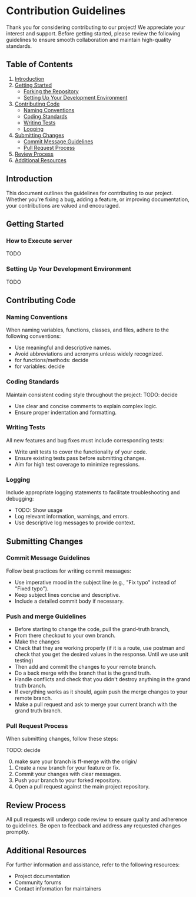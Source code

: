 # Contribution Guidelines

Thank you for considering contributing to our project! We appreciate your interest and support. Before getting started, please review the following guidelines to ensure smooth collaboration and maintain high-quality standards.

## Table of Contents

1. [Introduction](#introduction)
2. [Getting Started](#getting-started)
   - [Forking the Repository](#forking-the-repository)
   - [Setting Up Your Development Environment](#setting-up-your-development-environment)
3. [Contributing Code](#contributing-code)
   - [Naming Conventions](#naming-conventions)
   - [Coding Standards](#coding-standards)
   - [Writing Tests](#writing-tests)
   - [Logging](#logging)
4. [Submitting Changes](#submitting-changes)
   - [Commit Message Guidelines](#commit-message-guidelines)
   - [Pull Request Process](#pull-request-process)
5. [Review Process](#review-process)
6. [Additional Resources](#additional-resources)

## Introduction

This document outlines the guidelines for contributing to our project. Whether you're fixing a bug, adding a feature, or improving documentation, your contributions are valued and encouraged.

## Getting Started

### How to Execute server

TODO

### Setting Up Your Development Environment

TODO

## Contributing Code

### Naming Conventions

When naming variables, functions, classes, and files, adhere to the following conventions:
- Use meaningful and descriptive names.
- Avoid abbreviations and acronyms unless widely recognized.
- for functions/methods: decide
- for variables: decide
<!-- - Follow consistent casing (camelCase, snake_case, etc.). -->

### Coding Standards

Maintain consistent coding style throughout the project:
TODO: decide
<!-- - Follow the established coding style guide (e.g., PEP 8 for Python). -->
- Use clear and concise comments to explain complex logic.
- Ensure proper indentation and formatting.

### Writing Tests

All new features and bug fixes must include corresponding tests:
- Write unit tests to cover the functionality of your code.
- Ensure existing tests pass before submitting changes.
- Aim for high test coverage to minimize regressions.

### Logging

Include appropriate logging statements to facilitate troubleshooting and debugging:
- TODO: Show usage
- Log relevant information, warnings, and errors.
- Use descriptive log messages to provide context.

## Submitting Changes

### Commit Message Guidelines

Follow best practices for writing commit messages:
- Use imperative mood in the subject line (e.g., "Fix typo" instead of "Fixed typo").
- Keep subject lines concise and descriptive.
- Include a detailed commit body if necessary.

### Push and merge Guidelines
- Before starting to change the code, pull the grand-truth branch,
- From there checkout to your own branch.
- Make the changes
- Check that they are working properly (if it is a route, use postman and check that you get the desired values in the response. Until we use unit testing)
- Then add and commit the changes to your remote branch.
- Do a back merge with the branch that is the grand truth.
- Handle conflicts and check that you didn't destroy anything in the grand truth branch.
- If everything works as it should, again push the merge changes to your remote branch.
- Make a pull request and ask to merge your current branch with the grand truth branch.


### Pull Request Process

When submitting changes, follow these steps:

TODO: decide

0. make sure your branch is ff-merge with the origin/<branch-name>
1. Create a new branch for your feature or fix.
2. Commit your changes with clear messages.
3. Push your branch to your forked repository.
4. Open a pull request against the main project repository.

## Review Process

All pull requests will undergo code review to ensure quality and adherence to guidelines. Be open to feedback and address any requested changes promptly.

## Additional Resources

For further information and assistance, refer to the following resources:
- Project documentation
- Community forums
- Contact information for maintainers
